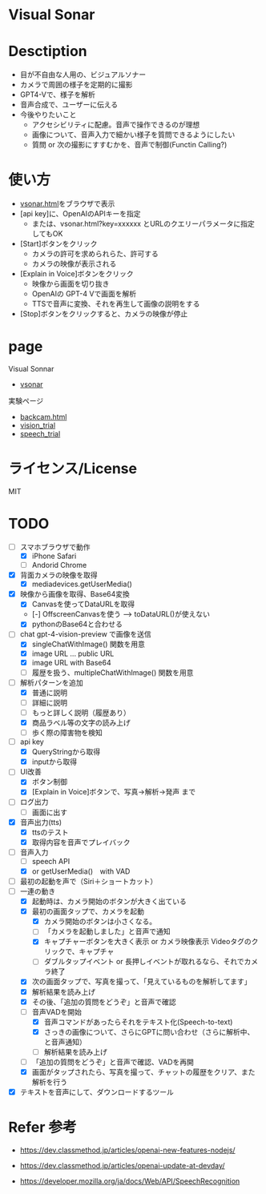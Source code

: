 # Visual Sonar

# Desctiption

- 目が不自由な人用の、ビジュアルソナー
- カメラで周囲の様子を定期的に撮影
- GPT4-Vで、様子を解析
- 音声合成で、ユーザーに伝える
- 今後やりたいこと
  - アクセシビリティに配慮。音声で操作できるのが理想
  - 画像について、音声入力で細かい様子を質問できるようにしたい
  - 質問 or 次の撮影にすすむかを、音声で制御(Functin Calling?)

# 使い方

- [vsonar.html](https://mganeko.github.io/visual_sonar/vsonar.html)をブラウザで表示
- [api key]に、OpenAIのAPIキーを指定
  - または、vsonar.html?key=xxxxxx とURLのクエリーパラメータに指定してもOK
- [Start]ボタンをクリック
  - カメラの許可を求められらた、許可する
  - カメラの映像が表示される
- [Explain in Voice]ボタンをクリック
  - 映像から画面を切り抜き
  - OpenAIの GPT-4 Vで画面を解析
  - TTSで音声に変換、それを再生して画像の説明をする
- [Stop]ボタンをクリックすると、カメラの映像が停止

# page

Visual Sonnar

- [vsonar](vsonar.html)

実験ページ

- [backcam.html](backcam.html)
- [vision_trial](vision_trial.html)
- [speech_trial](speech_trial.html)

# ライセンス/License

MIT

# TODO

- [ ] スマホブラウザで動作
  - [x] iPhone Safari
  - [ ] Andorid Chrome
- [x] 背面カメラの映像を取得
  - [x] mediadevices.getUserMedia()
- [x] 映像から画像を取得、Base64変換
  - [x] Canvasを使ってDataURLを取得
  - [-] OffscreenCanvasを使う --> toDataURL()が使えない
  - [x] pythonのBase64と合わせる
- [ ] chat gpt-4-vision-preview で画像を送信
  - [x] singleChatWithImage() 関数を用意
  - [x] image URL ... public URL
  - [x] image URL with Base64
  - [ ] 履歴を扱う、multipleChatWithImage() 関数を用意
- [ ] 解析パターンを追加
  - [x] 普通に説明
  - [ ] 詳細に説明
  - [ ] もっと詳しく説明（履歴あり）
  - [x] 商品ラベル等の文字の読み上げ
  - [ ] 歩く際の障害物を検知
- [ ] api key
  - [x] QueryStringから取得
  - [x] inputから取得
- [ ] UI改善
  - [x] ボタン制御
  - [x] [Explain in Voice]ボタンで、写真->解析->発声 まで
- [ ] ログ出力
  - [ ] 画面に出す  
- [x] 音声出力(tts)
  - [x] ttsのテスト
  - [x] 取得内容を音声でプレイバック
- [ ] 音声入力
  - [ ] speech API
  - [x] or getUserMedia()　with VAD
- [ ] 最初の起動を声で（Siri＋ショートカット）
- [ ] 一連の動き
  - [x] 起動時は、カメラ開始のボタンが大きく出ている
  - [x] 最初の画面タップで、カメラを起動
    - [x] カメラ開始のボタンは小さくなる。
    - [ ] 「カメラを起動しました」と音声で通知
    - [x] キャプチャーボタンを大きく表示 or カメラ映像表示 Videoタグのクリックで、キャプチャ
    - [ ] ダブルタップイベント or 長押しイベントが取れるなら、それでカメラ終了
  - [x] 次の画面タップで、写真を撮って、「見えているものを解析してます」
  - [x] 解析結果を読み上げ
  - [x] その後、「追加の質問をどうぞ」と音声で確認
  - [ ] 音声VADを開始
    - [x] 音声コマンドがあったらそれをテキスト化(Speech-to-text)
    - [x] さっきの画像について、さらにGPTに問い合わせ（さらに解析中、と音声通知）
    - [ ] 解析結果を読み上げ
  - [ ] 「追加の質問をどうぞ」と音声で確認、VADを再開
  - [x] 画面がタップされたら、写真を撮って、チャットの履歴をクリア、また解析を行う
- [x] テキストを音声にして、ダウンロードするツール  

# Refer 参考

- https://dev.classmethod.jp/articles/openai-new-features-nodejs/
- https://dev.classmethod.jp/articles/openai-update-at-devday/

- https://developer.mozilla.org/ja/docs/Web/API/SpeechRecognition

